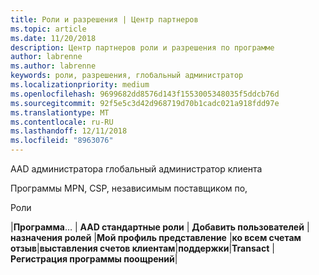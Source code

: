 ```yaml
---
title: Роли и разрешения | Центр партнеров
ms.topic: article
ms.date: 11/20/2018
description: Центр партнеров роли и разрешения по программе
author: labrenne
ms.author: labrenne
keywords: роли, разрешения, глобальный администратор
ms.localizationpriority: medium
ms.openlocfilehash: 9699682dd8576d143f1553005348035f5ddcb76d
ms.sourcegitcommit: 92f5e5c3d42d968719d70b1cadc021a918fdd97e
ms.translationtype: MT
ms.contentlocale: ru-RU
ms.lasthandoff: 12/11/2018
ms.locfileid: "8963076"
---
```

AAD администратора глобальный администратор клиента


Программы MPN, CSP, независимым поставщиком по,  

Роли


|**Программа**… | **AAD стандартные роли** | **Добавить пользователей**   |**назначения ролей**   |**Мой профиль представление**   |**ко всем счетам отзыв**|**выставления счетов клиентам**|**поддержки**|**Transact** | **Регистрация программы поощрений**| 
